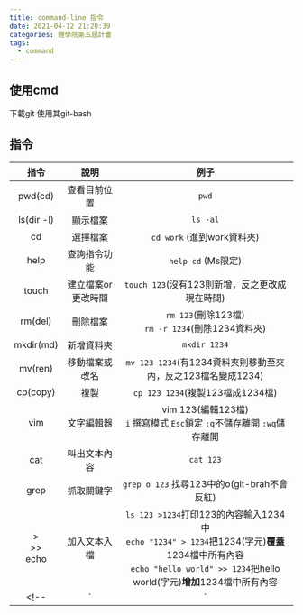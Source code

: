 ```yaml
---
title: command-line 指令
date: 2021-04-12 21:20:39
categories: 鋰學院第五屆計畫
tags:
  - command
---
```

## 使用cmd
下載git 使用其git-bash
<!-- more -->
## 指令

| 指令 | 說明 | 例子 |
|:-:|:-:|:-:|
|pwd(cd)|查看目前位置|`pwd`|
|ls(dir -l)|顯示檔案|`ls -al`|
|cd|選擇檔案|`cd work` (進到work資料夾)|
|help|查詢指令功能|`help cd` (Ms限定)|
|touch|建立檔案or更改時間|`touch 123`(沒有123則新增，反之更改成現在時間)|
|rm(del)|刪除檔案|`rm 123`(刪除123檔)<br>`rm -r 1234`(刪除1234資料夾)|
|mkdir(md)|新增資料夾|`mkdir 1234`|
|mv(ren)|移動檔案或改名|`mv 123 1234`(有1234資料夾則移動至夾內，反之123檔名變成1234)|
|cp(copy)|複製|`cp 123 1234`(複製123檔成1234檔)|
|vim|文字編輯器|vim 123(編輯123檔)<br>`i` 撰寫模式 `Esc`鎖定 `:q`不儲存離開 `:wq`儲存離開|
|cat|叫出文本內容|`cat 123`|
|grep|抓取關鍵字|`grep o 123` 找尋123中的o(git-brah不會反紅)|
|> <br> >> <br> echo|加入文本入檔|`ls 123 >1234`打印123的內容輸入1234中 <br>`echo "1234" > 1234`把1234(字元)**覆蓋**1234檔中所有內容<br>`echo "hello world" >> 1234`把hello world(字元)**增加**1234檔中所有內容 |
<!-- | `|` |連結| `cat 1234 | grep o` 打開文本內容並找尋其含有o的字句| -->